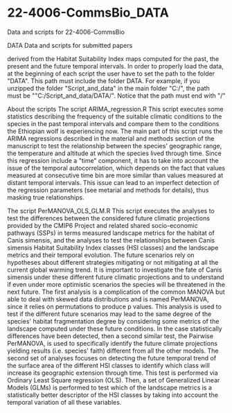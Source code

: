 # 22-4006-CommsBio_DATA
Data and scripts for 22-4006-CommsBio

DATA
Data and scripts for submitted papers

derived from the Habitat Suitability Index maps computed for the past, the present and the future temporal intervals. In order to properly load the data, at the beginning of each script the user have to set the path to the folder "DATA". This path must include the folder DATA. For example, if you unzipped the folder "Script_and_data" in the main folder "C:/", the path must be ""C:/Script_and_data/DATA/". Notice that the path must end with "/"

About the scripts
The script ARIMA_regression.R
This script executes some statistics describing the frequency of the suitable climatic conditions to the species in the past temporal intervals and compare them to the conditions the Ethiopian wolf is experiencing now. The main part of this script runs the ARIMA regressions described in the material and methods section of the manuscript to test the relationship between the species' geographic range, the temperature and altitude at which the species lived through time. Since this regression include a "time" component, it has to take into account the issue of the temporal autocorrelation, which depends on the fact that values measured at consecutive time bin are more similar than values measured at distant temporal intervals. This issue can lead to an imperfect detection of the regression parameters (see metarial and methods for details), thus masking true relationships.

The script PerMANOVA_OLS_GLM.R
This script executes the analyses to test the differences between the considered future climatic projections provided by the CMIP6 Project and related shared socio-economic pathways (SSPs) in terms measured landscape metrics for the habitat of Canis simensis, and the analyses to test the relationships between Canis simensis Habitat Suitability Index classes (HSI classes) and the landscape metrics and their temporal evolution. The future scenarios rely on hypotheses about different strategies mitigating or not mitigating at all the current global warming trend. It is important to investigate the fate of Canis simensis under these different future climatic projections and to understand if even under more optimistic scenarios the species will be threatened in the next future. The first analysis is a complication of the common MANOVA but able to deal with skewed data distributions and is named PerMANOVA, since it relies on permutations to produce p values. This analysis is used to test if the different future scenarios may lead to the same degree of the species' habitat fragmentation degree by considering some metrics of the landscape computed under these future conditions. In the case statistically differences have been detected, then a second similar test, the Pairwise PerMANOVA, is used to specifically identify the future climate projections yielding results (i.e. species' faith) different from all the other models. The second set of analyses focuses on detecting the future temporal trend of the surface area of the different HSI classes to identify which class will increase its geographic extension through time. This test is performed via Ordinary Least Square regression (OLS). Then, a set of Generalized Linear Models (GLMs) is performed to test which of the landscape metrics is a statistically better descriptor of the HSI classes by taking into account the temporal variation of all these variables.
